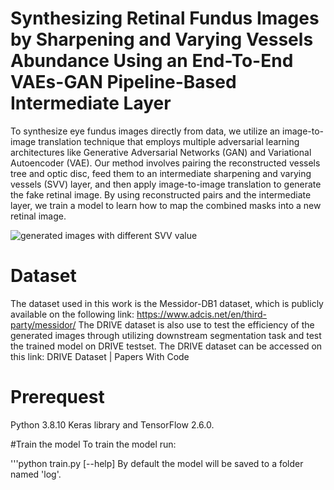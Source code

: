 # Synthesizing Retinal Fundus Images by Sharpening and Varying Vessels Abundance Using an End-To-End VAEs-GAN Pipeline-Based Intermediate Layer

To synthesize eye fundus images directly from data, we utilize an image-to-image translation technique that employs multiple adversarial learning architectures like Generative Adversarial Networks (GAN) and Variational Autoencoder (VAE). Our method involves pairing the reconstructed vessels tree and optic disc, feed them to an intermediate sharpening and varying vessels (SVV) layer, and then apply image-to-image translation to generate the fake retinal image. By using reconstructed pairs and the intermediate layer, we train a model to learn how to map the combined masks into a new retinal image.

![generated images with different SVV value](https://user-images.githubusercontent.com/68149304/227696582-22154243-e2c9-4b0b-9c71-247d81d47606.png)

# Dataset
The dataset used in this work is the Messidor-DB1 dataset, which is publicly available on the following link: https://www.adcis.net/en/third-party/messidor/ 
The DRIVE dataset is also use to test the efficiency of the generated images through utilizing downstream segmentation task and test the trained model on DRIVE testset. The DRIVE dataset can be accessed on this link: DRIVE Dataset | Papers With Code

# Prerequest 
Python 3.8.10 
Keras library and TensorFlow 2.6.0. 

#Train the model
To train the model run:

'''python train.py [--help]
By default the model will be saved to a folder named 'log'.
